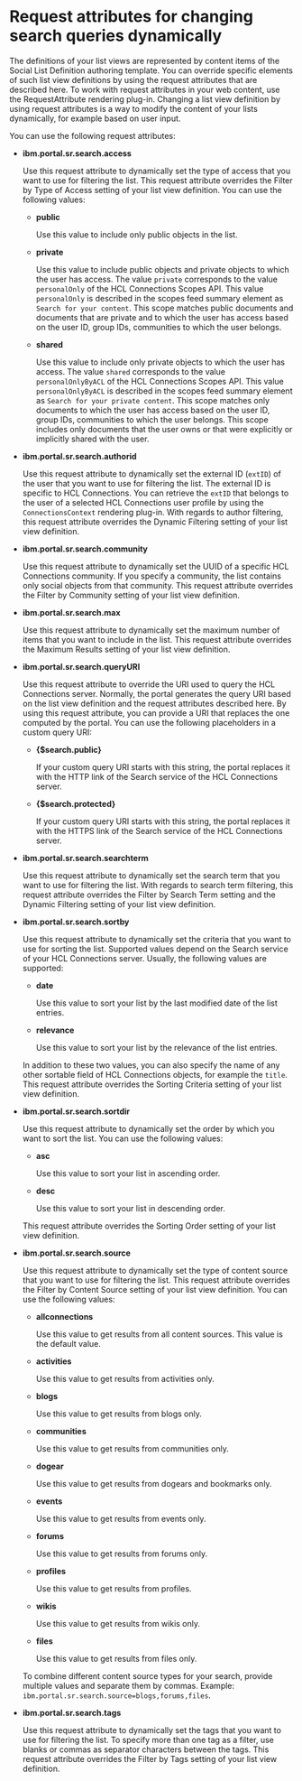 # Request attributes for changing search queries dynamically

The definitions of your list views are represented by content items of the Social List Definition authoring template. You can override specific elements of such list view definitions by using the request attributes that are described here. To work with request attributes in your web content, use the RequestAttribute rendering plug-in. Changing a list view definition by using request attributes is a way to modify the content of your lists dynamically, for example based on user input.

You can use the following request attributes:

-   **ibm.portal.sr.search.access**

    Use this request attribute to dynamically set the type of access that you want to use for filtering the list. This request attribute overrides the Filter by Type of Access setting of your list view definition. You can use the following values:

    -   **public**

        Use this value to include only public objects in the list.

    -   **private**

        Use this value to include public objects and private objects to which the user has access. The value `private` corresponds to the value `personalOnly` of the HCL Connections Scopes API. This value `personalOnly` is described in the scopes feed summary element as `Search for your content`. This scope matches public documents and documents that are private and to which the user has access based on the user ID, group IDs, communities to which the user belongs.

    -   **shared**

        Use this value to include only private objects to which the user has access. The value `shared` corresponds to the value `personalOnlyByACL` of the HCL Connections Scopes API. This value `personalOnlyByACL` is described in the scopes feed summary element as `Search for your private content`. This scope matches only documents to which the user has access based on the user ID, group IDs, communities to which the user belongs. This scope includes only documents that the user owns or that were explicitly or implicitly shared with the user.

-   **ibm.portal.sr.search.authorid**

    Use this request attribute to dynamically set the external ID \(`extID`\) of the user that you want to use for filtering the list. The external ID is specific to HCL Connections. You can retrieve the `extID` that belongs to the user of a selected HCL Connections user profile by using the `ConnectionsContext` rendering plug-in. With regards to author filtering, this request attribute overrides the Dynamic Filtering setting of your list view definition.

-   **ibm.portal.sr.search.community**

    Use this request attribute to dynamically set the UUID of a specific HCL Connections community. If you specify a community, the list contains only social objects from that community. This request attribute overrides the Filter by Community setting of your list view definition.

-   **ibm.portal.sr.search.max**

    Use this request attribute to dynamically set the maximum number of items that you want to include in the list. This request attribute overrides the Maximum Results setting of your list view definition.

-   **ibm.portal.sr.search.queryURI**

    Use this request attribute to override the URI used to query the HCL Connections server. Normally, the portal generates the query URI based on the list view definition and the request attributes described here. By using this request attribute, you can provide a URI that replaces the one computed by the portal. You can use the following placeholders in a custom query URI:

    -   **\{$search.public\}**

        If your custom query URI starts with this string, the portal replaces it with the HTTP link of the Search service of the HCL Connections server.

    -   **\{$search.protected\}**

        If your custom query URI starts with this string, the portal replaces it with the HTTPS link of the Search service of the HCL Connections server.

-   **ibm.portal.sr.search.searchterm**

    Use this request attribute to dynamically set the search term that you want to use for filtering the list. With regards to search term filtering, this request attribute overrides the Filter by Search Term setting and the Dynamic Filtering setting of your list view definition.

-   **ibm.portal.sr.search.sortby**

    Use this request attribute to dynamically set the criteria that you want to use for sorting the list. Supported values depend on the Search service of your HCL Connections server. Usually, the following values are supported:

    -   **date**

        Use this value to sort your list by the last modified date of the list entries.

    -   **relevance**

        Use this value to sort your list by the relevance of the list entries.

    In addition to these two values, you can also specify the name of any other sortable field of HCL Connections objects, for example the `title`. This request attribute overrides the Sorting Criteria setting of your list view definition.

-   **ibm.portal.sr.search.sortdir**

    Use this request attribute to dynamically set the order by which you want to sort the list. You can use the following values:

    -   **asc**

        Use this value to sort your list in ascending order.

    -   **desc**

        Use this value to sort your list in descending order.

    This request attribute overrides the Sorting Order setting of your list view definition.

-   **ibm.portal.sr.search.source**

    Use this request attribute to dynamically set the type of content source that you want to use for filtering the list. This request attribute overrides the Filter by Content Source setting of your list view definition. You can use the following values:

    -   **allconnections**

        Use this value to get results from all content sources. This value is the default value.

    -   **activities**

        Use this value to get results from activities only.

    -   **blogs**

        Use this value to get results from blogs only.

    -   **communities**

        Use this value to get results from communities only.

    -   **dogear**

        Use this value to get results from dogears and bookmarks only.

    -   **events**

        Use this value to get results from events only.

    -   **forums**

        Use this value to get results from forums only.

    -   **profiles**

        Use this value to get results from profiles.

    -   **wikis**

        Use this value to get results from wikis only.

    -   **files**

        Use this value to get results from files only.

    To combine different content source types for your search, provide multiple values and separate them by commas. Example: `ibm.portal.sr.search.source=blogs,forums,files`.

-   **ibm.portal.sr.search.tags**

    Use this request attribute to dynamically set the tags that you want to use for filtering the list. To specify more than one tag as a filter, use blanks or commas as separator characters between the tags. This request attribute overrides the Filter by Tags setting of your list view definition.


